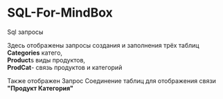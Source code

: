 # SQL-For-MindBox
Sql запросы

Здесь отображены запросы создания и заполнения трёх таблиц<br>
<b>Categories</b> катего,<br>
<b>Product</b>s виды продуктов,<br>
<b>ProdCat</b>- связь продуктов и категорий<br>

Также отображен Запрос Соединение таблиц для отображения  связи <b>"Продукт Категория"</b>

